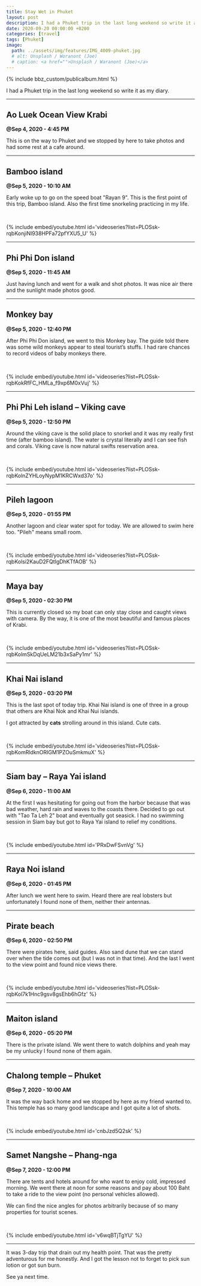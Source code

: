 ```yaml
---
title: Stay Wet in Phuket
layout: post
description: I had a Phuket trip in the last long weekend so write it as my diary.
date: 2020-09-20 00:00:00 +0200
categories: [travel]
tags: [Phuket]
image:
  path: ../assets/img/features/IMG_4009-phuket.jpg
  # alt: Unsplash / Woranont (Joe)
  # caption: <a href="">Unsplash / Waranont (Joe)</a>
---
```


{% include bbz_custom/publicalbum.html %}

I had a Phuket trip in the last long weekend so write it as my diary.

---

## Ao Luek Ocean View Krabi

**@Sep 4, 2020 - 4:45 PM**

This is on the way to Phuket and we stopped by here to take photos and had some rest at a cafe around.

<div class="pa-gallery-player-widget" style="width:100%; height:480px; display:none;" data-link="https://photos.app.goo.gl/8cULqc6ARFUoP1ZP8" data-title="Trip-202009-01-aoleuk" data-description="7 new photos added to shared album">
  <object data="https://lh3.googleusercontent.com/QRLUOZBZiHl7aLgOdxCifQ7qoorMGoKc-eUAKFNdQWFLQPJXlkqQqTQYUOT76_1EulkNEUbRJORckcw5g1i39wFAbdVpXbj5vtmUnLww7GnfZsk_2JgkTD6ClESmz1ftw1VRd7uHQw=w1920-h1080"></object>
  <object data="https://lh3.googleusercontent.com/ZKWo8dp9Ud6gcTjYc0AVZcQqXHXXOXhkOihrb6BTWY1biyGHgn9epAU1rpLgnUj59bujzaNVvwz-By5fjYdAtNrLpVALK6ixJbojXYT7YY4aYZ2jKN-5kxPbFj_OW6XDSRjuLRcPJg=w1920-h1080"></object>
  <object data="https://lh3.googleusercontent.com/IEW9ULjy-49NbKZAa-oFRZiGIdIWOrhiWnm9Ol9LovgCaLxPJUstmqzlrREtqm_YmhO3ie3k4SmHNv4_qUrZB53HZ7-Rj183-ZMMyWaDoZhRfOv44XdMJHza0bqAe9mzpm2vC39bhg=w1920-h1080"></object>
  <object data="https://lh3.googleusercontent.com/_GNlNDfmVpHTpHOoyGnQpbBrg2lGR38xu73lDSMg6mGSHLZr8wshDRc92SLQ5hCx8-SHliKjF4jXpfWCbEOfDQKdlAzQ1X2TL1HIYDIhNYPgD1T5jUxKYiXzpXIlHBbAPRKWXQAF-A=w1920-h1080"></object>
  <object data="https://lh3.googleusercontent.com/6dVMrK-I9YABoAN9CEv1fQrQgw8OKIuQwhiC34s93tgc7WrqhXNvoFFsyx4MpCXTiIgw4Z7yzyoZ6zXqY5KxeOOZ0X6KFkeYrBb1WFifqiCki_f-AKwkYvDqeyQF5KNxL3BPuSiVhg=w1920-h1080"></object>
  <object data="https://lh3.googleusercontent.com/xb3WOAIOwcNG9fV4b1BYUC7DkI1NuVpYKj1oafmlPxgyPG4NSRv8gIzBT5VYNLwp-uhoacHGevPOEA0k7KcfRvu2UxcatTg3EL_aF8O1uBWDrXrXrVWG4PcFVwuWlQ7MVKcH8S4B4Q=w1920-h1080"></object>
  <object data="https://lh3.googleusercontent.com/KyGJjBd4EK6dCeEDKlp902vuIs24mJ-0W7yn_1eoLtzrvRZHiMhpZWmBdS9Ws8Kly8LWsofZ1fcbc2ZjedaMRBrrgOfVAIcKGmYa_6E_041AdizNnv-3MtyJkobDHFyc2q7hy9U2Hw=w1920-h1080"></object>
</div>

---

## Bamboo island

**@Sep 5, 2020 - 10:10 AM**

Early woke up to go on the speed boat "Rayan 9". This is the first point of this trip, Bamboo island. Also the first time snorkeling practicing in my life.

<div class="pa-gallery-player-widget" style="width:100%; height:480px; display:none;" data-link="https://photos.app.goo.gl/1fma3YtHtqvcDSxs6" data-title="Trip-202009-02-bamboo" data-description="11 new photos added to shared album">
  <object data="https://lh3.googleusercontent.com/vvL-Rfq9xSuu_yZ8oVbnw8X57lmGW8WtVpf07ESpwq9y230q6iPr-keZPi7YfULRNtyRuq9_wqW1iy17L1RVRyD_YsIToq6sLA040FBdFPHQovqec59aShCtQQDIOxlF1Ha8-rhoFw=w1920-h1080"></object>
  <object data="https://lh3.googleusercontent.com/IQ8Fam0bz_HkEDCDU1rfnnY7h4W9EfpvksmPUI2fH-g6jqI0XZ1lTZ3Jdkj3bVX14NsU6wjiyVN457F7dm3vmjV2Izfa8v7PwJ0gcJ9IXtHUm4xjE_S5yRyT4H1wIt0-BopbhMjiEA=w1920-h1080"></object>
  <object data="https://lh3.googleusercontent.com/ZGZ7AwZeoxk7eBMG-6R88MDwE4TfOHZtGaL4wWUcQaUO7s0eLTDJpcYRRIbOjLPLOfRHl9kpXSM8U7bAGZGQ25kDF-FgzP2GCv3ttCfOsGc2fKTlA9LygxtTLJtB5i_kGCNxFTuW_Q=w1920-h1080"></object>
  <object data="https://lh3.googleusercontent.com/QAysejPZOXLuND9lu0gQof0vo7XCRX45i6zishlzkqQll7AHQR5J9-CedaNk9NdpjNuokZ-JixR1ktown_mCOZV37AJE0fKfy4ROZI4Ox9Fg6E2ePUSarbJrtQUw5GJTz8aAE4H2wg=w1920-h1080"></object>
  <object data="https://lh3.googleusercontent.com/9Rr78hdoZcDLLBr8Indm30206MNxhEXpkVPCeNWulL7H48aTDxC6OmWw25el5sbGhkbZvAFdFOaD3SOlLo46TygO8NCivdkcUabcqZuJqcmtyX1SRiAlH0WqayItWArpm4dCpw4dgw=w1920-h1080"></object>
  <object data="https://lh3.googleusercontent.com/LvrAg0m1FFaJtbDa8jbcUDRiiFYekjE9dbDyUCsT6M11pfg3fsORppeXBN1ruyskzW5syjB5zagyZyZzVWGaR06dxkmAD5D4Khy_of07c46N0T2LSvIOcylWCNQaZbdaNab6HU32gw=w1920-h1080"></object>
  <object data="https://lh3.googleusercontent.com/D3FyRNMVo0ZJWDb_IFITRjVyRmqWmS7bTAsm1xvYU4o7ZuS1vRB94hX8Sxlr9IB-ZKBAGgTHeLrVuNya-eEoqFWzCYakI2-4_fbBFauqo_KcJZQsaCimtKrnFdZbCJi4TO05HOVWuA=w1920-h1080"></object>
  <object data="https://lh3.googleusercontent.com/kWlIwpmoH6X62a_HGedFagFD1uSMsOEJUtvBzpb1_FMYE7ApcPj8inel-rM7tCr_phJi4MLMjW-OosznxiZYl-bCtMYLSrJH04ml4grNUhePN-vtW_ia95LRZVTsFj64vPa9uGO_dQ=w1920-h1080"></object>
  <object data="https://lh3.googleusercontent.com/YjQauDFxpNTSPwUZxoH1CTf30KIFG34eHOTeyInKw6gxBeK1FAcgf7VJv683qH5C7Pz9yaYR5nxU4M36yGpblsVcpBhmnsgufyOqgAbmei1SZIH6DsZB9ZqfQTWOTIEBWuCRv3IwJg=w1920-h1080"></object>
  <object data="https://lh3.googleusercontent.com/xGM14LH8dC8C2Cd8aH_Rl66ZRSfOsfmy__jHf3xFF4XJZ3DRv0h4uVDjDPB-4rtPhzeX-wJdfQKgkel1rrCOaluiQmpdKffXmTWgP76Z-eJYmDMnlVF9U1xZK5aDF2AtAO4YsJOdyg=w1920-h1080"></object>
  <object data="https://lh3.googleusercontent.com/Sx6i_fewBAsbS8dY7A0sTA_SDF9nVajBahjwde6QDvJx5hjkBFGSS72-DIJnILZP_Vl3qF76ruvn9b27o-21cqUp_kK7jP_DwtxY_-i31PR4aNPcLcOXaZTlLC_SSVxj7MDHCZUeuA=w1920-h1080"></object>
</div>

<br/>

{% include embed/youtube.html id='videoseries?list=PLOSsk-rqbKonjiNl938HPFa72pfYXU5_U' %}

---

## Phi Phi Don island

**@Sep 5, 2020 - 11:45 AM**

Just having lunch and went for a walk and shot photos. It was nice air there and the sunlight made photos good.

<div class="pa-gallery-player-widget" style="width:100%; height:480px; display:none;" data-link="https://photos.app.goo.gl/BxcbYVBhyiT2gZUg8" data-title="Trip-202009-03-phiphidon" data-description="7 new photos added to shared album">
  <object data="https://lh3.googleusercontent.com/c2_5eRwe8dEM-qgFmBFta41gp05vHwOQ2wPB5e-xt7JC6DjXXJ8lvcOYFZzJdpMi-wCSclC88rJoe1jDewP5WzL76G-jVpFsoDeN287Pp9s9vcRyldMpqKuoxvJmNpv6pgvudWcE0g=w1920-h1080"></object>
  <object data="https://lh3.googleusercontent.com/9SLtzuhAUM3vcc8hbEUameE87z9Hp24r9Ekq0o2NiJvAE-tepxlXUeOjoxQ4_ncu12HH9jHeq4D3vHqmOtkpra235WOrmLO7iUNmHAGuDuPF1WWQ6bx5hR44q8-52ItFmjpYp2UaHQ=w1920-h1080"></object>
  <object data="https://lh3.googleusercontent.com/nBQMQuuElJ17TL7BHtGwHRRCWRU5epfVHICctIlXA-Nusp4qor01M12C-ztZiUACN3WqsucLBddqQxuCS95aSkWML5J1_PHbVfKNXTWPPx-ft8DcOY_YxLlEGmb2E4Nsq_25cSMS5A=w1920-h1080"></object>
  <object data="https://lh3.googleusercontent.com/Z0AjuNF13XZ8KmDXVgGsSeqs9ZO6eNtR8SJwnRYijir236cV62DRbO8cjUROGZFcF0DuTiMmcQYpD9ASCZN_vFCS5w_dJ640MVUarNJEdaCI0u_1HeBmtsSDiNvRT-hq4D8G_eTctg=w1920-h1080"></object>
  <object data="https://lh3.googleusercontent.com/Ihb9VRBym8Mu9KEoKIVWqkBZTrMEevgS8NqE2L-178VwDhIXg4l0dE0zro5TKhU2mQ2GDOb1hONNakQ26k0bJGc0Us7mTJSoAwR0ZHtM09EtX-y83Z9Qpkn8c_4EdkrMdL3ipH5TQA=w1920-h1080"></object>
  <object data="https://lh3.googleusercontent.com/yazCjhpLDiyxfOxq7Al6hm4wTNgKno02f0HEul5ko1qps706Q-M55-Tdz-pkvbJhcGBJwmsxa4v0j1szp5rCW5nixatC4N9gsajXj3ORVE7WVOQ8s-D3gReofWor0eR4I6oZatH2uw=w1920-h1080"></object>
  <object data="https://lh3.googleusercontent.com/AyOqDHmiGMgrdQPEXg-FOuS1xYUHlCXfEgglPjlZ-0ZzdWqJ77eDS6gywDxYyHNMC5iBYB0iWE-_MVp6bFsuOh3G0-3HX6sOJYtAG2XSWYOqpCyPAgKNwYVVhdIEyQnPHjHqfDr7ZQ=w1920-h1080"></object>
</div>

---

## Monkey bay

**@Sep 5, 2020 - 12:40 PM**

After Phi Phi Don island, we went to this Monkey bay. The guide told there was some wild monkeys appear to steal tourist’s stuffs. I had rare chances to record videos of baby monkeys there.

<div class="pa-gallery-player-widget" style="width:100%; height:480px; display:none;" data-link="https://photos.app.goo.gl/BvXRfSTEg12UPv2x7" data-title="Trip-202009-04-monkey bay" data-description="New photo added to shared album">
  <object data="https://lh3.googleusercontent.com/oqdyzzJ7fL6lG6KLkC3dWSXMQ7hFZ2JnjLuNKv9zoc4EBj4H9YsVdZ-X2MGf1MMJYNPoL0zMV4ctCoBB3UtWbU-3kIzdMsrcyHU5zQBhnF4fhkRAx86aCiTtLzhhgC8bbaJ_JeXXgA=w1920-h1080"></object>
</div>

<br/>

{% include embed/youtube.html id='videoseries?list=PLOSsk-rqbKokRfFC_HMLa_f9xp6M0xVuj' %}

---

## Phi Phi Leh island – Viking cave

**@Sep 5, 2020 - 12:50 PM**

Around the viking cave is the solid place to snorkel and it was my really first time (after bamboo island). The water is crystal literally and I can see fish and corals.
Viking cave is now natural swifts reservation area.

<div class="pa-gallery-player-widget" style="width:100%; height:480px; display:none;" data-link="https://photos.app.goo.gl/yw9FYohcz6PGFitw9" data-title="Trip-202009-05-phiphileh" data-description="10 new photos added to shared album">
  <object data="https://lh3.googleusercontent.com/2gEbtt7T-XgAOf9OyoxeiCEPKbqbqrNizULSux0LA9bXmRy6BXgBCJes35kSizZBUQOqDPKNpj8XsofMo-nCEnrKn1aq2fqYUTBtq6NIFn09od6zc6t5H_CqVsz56ManLZx3aykbew=w1920-h1080"></object>
  <object data="https://lh3.googleusercontent.com/Hdp_vxZ0S2NZgcOEPx9eqmLmir9gnURzJ5pl9xN77TnwGDf_iDav2CpcvX0PXexOk-_0kXtiV0JMhX4VI8Jcxy0Jfm-uJLKNefy-eKi2tsXrVNYD3tKdMVVB-uLuiMZHD4JxE59jqw=w1920-h1080"></object>
  <object data="https://lh3.googleusercontent.com/8ep6ED1Z7VNf5Z09AB-oHL0zf301pLsYtjO-FquBXCRVPuGf96BPYMw6ojAugEE4mpPUYuv2MLLS1M76aTzpo7LRrPMwtE-zFqlbrB6GneFA_dOQ8HyZ-3iQIBjny7JInmKLZKDHog=w1920-h1080"></object>
  <object data="https://lh3.googleusercontent.com/7HcNbAcy3U3khNkHE9xp4YSh8xBo-_VVtdvUA5bj_Ip0TAQQ9rwPBRF-HYKBnt3aHXvPvAuUst5Zl5dYrdt6vcrvoErgaID0f1mLsHP44CDY3fSwg57jygUA6AxJcDRy4OxMink9Mg=w1920-h1080"></object>
  <object data="https://lh3.googleusercontent.com/MC0BPH0DrZZ0js9PrvT4-oi98jRfUyugiUbB6raKsZLrZdKhbqT3Ga_N4I8Eg6L3WKvazWX7DchiYFGXMSBOr6o-Hq-DWTBhTJeruo-zsZMSo9Y_TiVAIHHU4J6rfuES8AjsuW9BpA=w1920-h1080"></object>
  <object data="https://lh3.googleusercontent.com/mLlytpr4_-10vR26iuOi8cBWQY9shI-zEXU2e4M-cAo4n7odkql8t-bx7GKBzIPv5UAZ4wGhKHUfdILLOZIts68GpF3u-jeCG4FblsIDfXnTLkkenKrRJFxNHA7S832fjGvukQSzPA=w1920-h1080"></object>
  <object data="https://lh3.googleusercontent.com/ctbk0hlyxoyLrMMNzW0BbC_3D5vWX9NNDdOWmUukJRxlpkTw7qljwhSYycuZ_F5wDPrqjQojrs1Gsi2FmZO-uO1jJ8Yl3mZpjBFhCm09ja-YpHliDydiEZvCe1DasCbcf7zkU2qaaQ=w1920-h1080"></object>
  <object data="https://lh3.googleusercontent.com/XgZVml3LQr7Cezj2N-_wWXio8sjZItYGzxekwsukPT1vIwdeB58I4l9EG_GJqKMpeECv8S5myvSZAmVvdrKHlDiBNIAchMw6b4M30I5W_BHbuCEjfH8cYvZo6FtTCYkRvIG0SK8dpg=w1920-h1080"></object>
  <object data="https://lh3.googleusercontent.com/yapGVJbAfXDnenxkvTM3H48iGYqVSrXD03IehSuWkH1NnG149z8_JVwoLMfrKyNF0Gm687EvyhuJOSwLJQgrqHeiKE4YFHsvTLcTJ-SV66zSLeLSgI0-r2wJzHU_HGQXAW8WKWjt2w=w1920-h1080"></object>
  <object data="https://lh3.googleusercontent.com/62R5HnVUlp3TAQxNg0GEJ66bNZR-pBkirViVRZY2IYlJabzieUGxAuXunNTMlZty-PSjT-ssZYuXW7oLeGeuR0Zpmx5EEgj8F3NuA8z0pP6_vyH6xKMJsXYDqkMaiay7nQRzrIxb6A=w1920-h1080"></object>
</div>

<br/>

{% include embed/youtube.html id='videoseries?list=PLOSsk-rqbKolnZYHLoyNypM1KRCWxd37o' %}

---

## Pileh lagoon

**@Sep 5, 2020 - 01:55 PM**

Another lagoon and clear water spot for today. We are allowed to swim here too. "Pileh" means small room.

<div class="pa-gallery-player-widget" style="width:100%; height:480px; display:none;" data-link="https://photos.app.goo.gl/8bk1k2iLJ8kJMH5T7" data-title="Trip-202009-06-pileh lagoon" data-description="24 new photos added to shared album">
  <object data="https://lh3.googleusercontent.com/PDzAqeRM_rj1uYHw47b15Us1X_iSiocmbkYWRA6Cf6MWRa7mW6M2A4lvYCjGevanLBVnV8Hp1NjSTlPLO5HWvH3Mlh8kiPPDLO-bo1UG3Gy6MzwrWs-gilpnBCc8BbBKnQh7sFbVnw=w1920-h1080"></object>
  <object data="https://lh3.googleusercontent.com/hPwB2vWv9YID2_U6G0FuYzkgMUVHZsfjAQamdi-HifDG5RnTx0rji5AGicbeKEWfI7nMH5Gvi62Yq9RNqP16-LVMfPg1OWPqr7Pvzl0FDezlIRv3yFWJP0QH5mj43nTr2blLx2W5dQ=w1920-h1080"></object>
  <object data="https://lh3.googleusercontent.com/_RRdIm4YCvRDnCYE2SuYAVJQbkcR0ANV3B08oUf06H_PfESPgX3X3GZ-FOleyYU3thIWZetRHABkPj_1Iyi0lavw1Wod-Gheqf1Fc_qS-oZqRzOFMvPIZocmd_wpuSxbfvfo-_RkPA=w1920-h1080"></object>
  <object data="https://lh3.googleusercontent.com/kRaV9rkNjbjk2P2ErHma_wgMrri2NhCNPOjxrHZhSzzYqF0woWwgDRTTa6G64VXUAHMb4GEOH89Yfj64AT04BylQwUeUXSEQIE6AkA_6NSG6wf5IFejbpWARiEaoyKwl-L0HCL24YQ=w1920-h1080"></object>
  <object data="https://lh3.googleusercontent.com/x0gf2_EV_WD37DG1O2lia0Ag5yXB9n9HeKIJVVIJFxDZDJlD-nGFz4P1Y5fPyI3111dZQyvrtCge7bTM97oQuDDvUHjfL7n28Cq9XrC7ahipMjiof0Om1DjsQi6bg4nO-VSHzSETfA=w1920-h1080"></object>
  <object data="https://lh3.googleusercontent.com/x9-tx8HNSH2yYWml8DQOvlkhly_OxFozZRITEhtvW5yMS0SnfQ-2M_gi-snljo8KBlQPplD9TtXvPAGi9wXXElD4icm-K_sVD1l78XOOvs5PXNCYcjWGIufiMmYfcZZQjLF7ABO7Cw=w1920-h1080"></object>
  <object data="https://lh3.googleusercontent.com/0Mt4vy1_MZrSSJ6COpjRgitblb374p6NvckJ9ZzeLK6eEnIsuMnfB4E1ASOF55pQDngKxgBbFgLcbNwycGnrbJwPJ1EYXUWKXyzX0UHBwvercOQknlSCCVPuUhGumLCPu9nAKMhnOg=w1920-h1080"></object>
  <object data="https://lh3.googleusercontent.com/UiTRl3ao67Wz0P_tqi4VKltCcETBQ0yCfs0trZvfPmP3bTA7hda56-M1RtwSAV71V3XIe0uqdzstj6cBXE8qO8TwcFg-P10uQ8zYKY4SgtQUVd5BWPdBNipJ5IHBe36Cj4xJMvdM9g=w1920-h1080"></object>
  <object data="https://lh3.googleusercontent.com/HpwKuB3o6z796ieSfGDrAcYxmzIAPOIvOQuBFImF1ZvyxbbD0yXs01_OxHY5kZwtN_2IGLLLA71TIyiU0zIpkRfnY8ntEcaHG8RpUwMhmy1s-9f_4vj9AtLVMiF0pmeMnfxVol5aoQ=w1920-h1080"></object>
  <object data="https://lh3.googleusercontent.com/B0KGxU721T5ai1Y3riPDIRgQtm5VlhdX0INTSuOYae8zgNQHox-gFfV86yYzVgpIDvHlw2a4lKkFknLA_kgyK68_wjQZNwgD1Y3zkSDJAPG5eelt1uiObC6579Wj_7VKupdgLIncjQ=w1920-h1080"></object>
  <object data="https://lh3.googleusercontent.com/eaiq1xG1H0I6D3vDuUrrg0T2ew4JfxcTKk_NmGxC9gnP1e1dIkPMG68Eeesf0WXxUzWcZmyxgOQEy-Emi9BozAwW6PGzB17Kq2ayhej-dpB3fHPkV2sqMKXDaXyiplIT35UwTOIMWQ=w1920-h1080"></object>
  <object data="https://lh3.googleusercontent.com/kaYtnpIYTk1wFiFcVm-V9RRf5mtVl-f0Oz6DF7tM1cRvMl6SPNBu7WTjcsmDH1XZF6kGWp8bt5x5jV3bhyDcmRNQCw0xLMhkiAhpohYsc3eDvzyGP_7_sF9GRX_am3DzxZaJYJAniA=w1920-h1080"></object>
  <object data="https://lh3.googleusercontent.com/TQp5X747SWIlV4Q-42nn_6ATwDMMFb1DI0UXC39S9pj0tUlRoK6gfAuoloA3UObegdRqvxuXB6rkTqieYcg9LIY6iRuZ2GJ_w6UwYJK8gjtPLjqie24C3RdF9NcZl8T-FFYrRL6SnQ=w1920-h1080"></object>
  <object data="https://lh3.googleusercontent.com/o4hP4XkyA6qv24dRUS3tPl7e8TxUKxZC-04lRr3HdAm6zMAD4XtsT2Mofmdt6IhxiytiDjQRHRjnGeleT4CxM7o8LZHtR0lBqZqqh1V-Rr11dhq8iJWa9N6tcUm1bVfSxeI0OgTyIQ=w1920-h1080"></object>
  <object data="https://lh3.googleusercontent.com/AeOkVOPHCQKSZPMhH-kkhAxcljVJ7esfgQcP-Zw1Bvwva1MB5rcU9LKxF0d9bLBu4AAXC_3cVDny-rjHh5sYoRwOKGnAm0oBIYX6OA5Zs1csNAI4rYShHD_Fn-KEzBO3kD2sorqtSQ=w1920-h1080"></object>
  <object data="https://lh3.googleusercontent.com/dJyrVHDIJNZ4tCLd6w2ppJUF4YTJON3-GngYUB4WU0NBIYvo5k9b9SnRuV3natdJjc8PKS44mIJBnKadWVjeM0dt9QDIrFaVYUHECV7sLFugaIafRrPqCyoSzehOo_KUdMV03CtFlA=w1920-h1080"></object>
  <object data="https://lh3.googleusercontent.com/4SZ4XkbD2zXkza2F7JNimThaX13ClmfSguCKBisD1_EP-kOLlIO6hqq6mMQvIYWgHGum53iUM1WHwVYi0_NW5pLXwIfevlo9S47sBJYATj0W4P8jBYfDoTu0LzQVRtgOcyvYs8v3vA=w1920-h1080"></object>
  <object data="https://lh3.googleusercontent.com/_UidaPBXryFxvgLjcQKMcGguXvPGkZX3-LRcMRvSoKSYt9pxI-O--5O9Y0z-EQdlREYE7lTo6itQtSr54eujZ7JTtned1BVilZXcwga1ZMubEgOgztwYKSwrqYtvhwS9kpxyZ3lsRQ=w1920-h1080"></object>
  <object data="https://lh3.googleusercontent.com/auDTKpOjBTEmwk7wUijoxiETDDnmrksuly1z-nv78M6RCivHBh-k16Zl_eQ42huWfU1FsjF4C5lrGrMO5F1UygLE--6_wuuz4Idbc0nfVfiYF-fN5qkN0LMz7qCsg-YA_k04F9SGfw=w1920-h1080"></object>
  <object data="https://lh3.googleusercontent.com/8W-fZ37Eh0Hpu02eQCX40ybPtS6I71guIcX63T4DtetwYTY6fRcd7bSfDFMvCbzCLzFosgVZdR3AeokU-V9Z-TXlBwjot0mF4PiFUylYU4R8AcyeTz4qj2MtVP7JV-qpMghTG-0v4Q=w1920-h1080"></object>
  <object data="https://lh3.googleusercontent.com/g0qM5m5NsKijiVl_jWnLmrVUD0xj1Hazv1AkmzyHfoKP-R1kOyBSCQJCxvE6ih6Lt5l_a67M4MmLycTYmcMYnEk0GRDafxbyMR5nXO7OjJJN1brwuqKWaAc30fEtMVxvncifMYmD3w=w1920-h1080"></object>
  <object data="https://lh3.googleusercontent.com/KreaOqR91vD3E56FJTsu_cbFlFWW2YQWTS8QKIfw8JTXX0SWRVYv8lkG38H5751N-zGs6Us1R1A8ITgHwKXsnGS258j27jtFqrhWdNJ72KvMXrj5sZWWCk2bJE0AWa6LSOU3YZU_0g=w1920-h1080"></object>
  <object data="https://lh3.googleusercontent.com/IxPXxZIZ8amD-fvgGtOieEXyseeBUErElo3EyYU8jw84IHETZAR5wJc1lQjvGlFHqh-nyYw_cqDM3RCFj1f9H8efpHrMiKvySq6NgcTjPpFU7Cx_zhqy4XwkrbmMBtGZmTVI79tsPA=w1920-h1080"></object>
  <object data="https://lh3.googleusercontent.com/ebDZUI4xkCBJ3E9qGb9s7XagsckRlf3CryVMQDrKCEi8aefFqVM5rzHviB_QWrtNDT0XtHklclTgyhDpzq5_qnxfLzrXyyqWfPra1L90sVywQ-1ZNAg8lm4hquXBTFbsiFBm-EnUxw=w1920-h1080"></object>
</div>

<br/>

{% include embed/youtube.html id='videoseries?list=PLOSsk-rqbKolsi2KauD2FQtIgDhKTfAOB' %}

---

## Maya bay

**@Sep 5, 2020 - 02:30 PM**

This is currently closed so my boat can only stay close and caught views with camera. By the way, it is one of the most beautiful and famous places of Krabi.

<div class="pa-gallery-player-widget" style="width:100%; height:480px; display:none;" data-link="https://photos.app.goo.gl/P4Hiw7FcnY1UWEEf7" data-title="Trip-202009-07-maya bay" data-description="19 new photos added to shared album">
  <object data="https://lh3.googleusercontent.com/WgLky6ay1uwzgk3gEFWrIAt0S4b1QJjOCOvP_cUvKfKucxson8QZT53KZz3QSbfVWYvsujoGEfwLr8N6kdeDs3TwChJkfJcCJMJETAb-8fEToDI_58cuSmT25FAXWdlaMjR-jGDfyA=w1920-h1080"></object>
  <object data="https://lh3.googleusercontent.com/TM33FHWTGaEUYJ_IIer7DO6R09jHzd8ibKoPNQgXHtwsg5WodcgXqEkYk8aqI5r_TBzLm_6e4Yaogw0DYs1mLoeIrbRd0sw5Q0BwYkaTIczJoNTX3Ry9DmZrCKGYL-MVfASJbG3hBw=w1920-h1080"></object>
  <object data="https://lh3.googleusercontent.com/m0hFPlcBzY3H6nrY8iJ1qZU-4KOOzh0IOwlyEycE-MJKoqUOZ1R-ylUEFXDNikW5g-X_QLCr73GdNrjxJL3UVdleIf2y0KWgcIgdiKUSUvXJCAAuRUiHnBj3l6vWKZpoUrDuiFkYJQ=w1920-h1080"></object>
  <object data="https://lh3.googleusercontent.com/G6f62CpHGJ2JPgcsw6GnRa3n5BNXv8EUQJCIjch-fXWtlPSY5vg2YM7oDga5hZ-8OdXRZ0TZInQvApZDKCSH67ZN1r8CG6TUORs7xo_SKl1VyTyGlK7oQctaJAvoZ3ilrCHMfG1nlA=w1920-h1080"></object>
  <object data="https://lh3.googleusercontent.com/reDuNjIGj5CVyg9jVICEINct3XCiMujHLXtbxCcgwR47O8VvN5_bPrFKZ6QeFFqg4iTHXK8g_54SgWf-Mdz16yn-K6ze-wsQMOgzVxlklinZVQfl3-VoJnS01M9IB7IDDdyhaiY9sw=w1920-h1080"></object>
  <object data="https://lh3.googleusercontent.com/Wr4f84_eCBNOfJjH2pDTV4jvW2AtQ9pz5NCFFKwnv07jDhdn8kQ2xmh-s5s5JuFYf_ItNAjt_P35BINrobzFSDzfaDAbWJapC-aDX24IcYTgZ6sKPuoft4AULT9HkDiwvPNUEn9oVg=w1920-h1080"></object>
  <object data="https://lh3.googleusercontent.com/umkVIMCang6B-4W_wz0JRqzorZBcxe7BpkMhwp6WicSzLXI7S2oOwD1H4UgEOs-C4_5pyJP6IQfKMITU9N9xVFGqo7KwFc0xAPNadsx4sEOL8Nanse4OtWKW7oDZ2U8u799y5qCTzA=w1920-h1080"></object>
  <object data="https://lh3.googleusercontent.com/usog78ocbSmGYVg575CYFv2E1vnq6uTFQhgYchTrhoUs0Wsj2fx0BnExTFFVBvlFdEe6BDsM-OY2xRFgRXKmIetw01zprB_uFNplI4-FdId-uFnJ5WyBf37Vtq1v3U5nyq_EKj1lAg=w1920-h1080"></object>
  <object data="https://lh3.googleusercontent.com/s25CHUZqUvixKquCKr-al095CT0OKTkY5Yhj70R1w7jexqkoFC8YTJEJqV9r7ara9Da4ADoCs8HBnMdkdRiwL8a9E7twQUVc6POFKy9SVFlzWjk1zGbhOkPfYVAEHH3e5EPiY_FLOQ=w1920-h1080"></object>
  <object data="https://lh3.googleusercontent.com/Nygo1XEf7As_gfuWdcn6hrYRrceTdWp1e4MZRim-hHKFDkx6A0zse7Qx8QKfu_AjaAphOMGzSkWigpYtvigPWXoWk-3cmL7kjtuZvI15jHvJX7xpIzcd8cuQHPUbyLwWtjjE1tm_kw=w1920-h1080"></object>
  <object data="https://lh3.googleusercontent.com/HIkYoGhAXt5FuT9zbdI-ftX1YvnPVTQA61erAILLYY7BPKxHpN83Q8RQMQFLT_VLvzhNKMVLWFfM7wroSz7_gPlwbuGgLWKoyAgJ_PfUzoyEchW-35qv6rI_ztVH_x7CF8jigP7BqA=w1920-h1080"></object>
  <object data="https://lh3.googleusercontent.com/nUkkHYMVMBauXBSl_7VBXi4yl1KN598jqBnl0JjrQo0aaFGz1szHoJCBmensuC9nhAXq2PvybRkYmjszKsXihBLlLJqAwPpxITSQ9Pcx00RHpUwcP60xpWK6SAU-CXtRE4Bk5O41nA=w1920-h1080"></object>
  <object data="https://lh3.googleusercontent.com/gNwpVT7jZyuYxEQw-cQ7fiuTwPcKpw9KI9CfH9fQLgHLLqRc55U9VGQX6S8g46C49jjDnzAhh4JDfjkvpvAOd-_1gZGgy57dULmuhVq9HkYHCaWcMtn5auKePQFmvVRrq2YSkJDcNA=w1920-h1080"></object>
  <object data="https://lh3.googleusercontent.com/lhEXcQNRsTxmauHl1QVYafPkNH82kIBiXWpiFYT-UXWjfoZji6RFQ1T4lRaQtGIbGIbGhAdlQ-ZhWhzsfl4v0UdUemrNJY_RUMW5deKqreLwOo7vZ0pWV_SjtWnbqKAbmjPdDJjRiQ=w1920-h1080"></object>
  <object data="https://lh3.googleusercontent.com/jEK6XFd7wCsw-3eqYQ6eRfKd6E_oZFCp4GJiNP2ei_UDQKk8G7lagAE9j2rhdTOfUHEYvdvfnxLCmyL5CXTyMaOdDNTsjqiHVPViEpD-YuyJqrxwUdf2A1RCHBqoznR7jzoY2HXSaQ=w1920-h1080"></object>
  <object data="https://lh3.googleusercontent.com/pSayHu8njfTV1bRJoinoS9bOiQSai66KrnOPuxS_IQslOxcF9c_3v_QrKCARmC0NeQNzOqCEzfk3XoQ7E58JgC8lnWfsMU1gr_AgFj12ZOP5AHtfmmtKuqIsx0g27Q-kpRSOmXKG2A=w1920-h1080"></object>
  <object data="https://lh3.googleusercontent.com/6lxy9N_qQva1IbuborstAd3_yVWAOaiOosUbqjwOXo1Kc-e5oF58p05yrt2lYTmuaYigWMHhBkagjjuH_TrYA2vv0-VSkKp3BcaYDc0dRKs3IqUzNptd1bFOlD4HmQe2LXGdN0a4hQ=w1920-h1080"></object>
  <object data="https://lh3.googleusercontent.com/bYM2sVGQd7arAKqPwgYN4jwiuInQNcLXH0p__88wZZaSHB67wdg2GvXy0HN_6iLSonLUQmg3yi3u3CweUg-j_5c8F0ghE6LEErCBLhT--AQBVfwW3zLaxd-N6iBtpL9HOFN_x4XG_Q=w1920-h1080"></object>
  <object data="https://lh3.googleusercontent.com/MxF3iJHAktu2BuI7AflRp3VP_ublCaYgKeNlQbf27-2P16lOSorQ68hUskApxJdPMd5qboTwWyKQzT5QJp08lO3BugH2eeuPYV6IJOspHucfZZcwdAMxZ6jI0hCpYtrIUM1McHA4ZA=w1920-h1080"></object>
</div>

<br/>

{% include embed/youtube.html id='videoseries?list=PLOSsk-rqbKolmSkDqUeLM21b3xSaPy1mr' %}

---

## Khai Nai island

**@Sep 5, 2020 - 03:20 PM**

This is the last spot of today trip. Khai Nai island is one of three in a group that others are Khai Nok and Khai Nui islands.

I got attracted by **cats** strolling around in this island. Cute cats.

<div class="pa-gallery-player-widget" style="width:100%; height:480px; display:none;" data-link="https://photos.app.goo.gl/rAVxLsHjJtsiFnj88" data-title="Trip-202009-08-khai nai" data-description="26 new photos added to shared album">
  <object data="https://lh3.googleusercontent.com/f7GTCM81Sha09p1x6fhfOp9rmW2eSAFoKxsIgeBrHN9ZhC3ZPWYNoFuoc0z7OAejOWxvgUWhRgW9uVq3W2yVS5xBxYUX9PnkQJV1rTedJ_xkgPyklSZr9Dxt08gIxXk1XHV_1vLC6Q=w1920-h1080"></object>
  <object data="https://lh3.googleusercontent.com/5zA0LVNDI7y0fcnPqWRG4mTcNoNaBZYY67UxMa4YFPR0qqYOtNqZvNLmvVw160Midm0qjf_jbi2CSHRpXoRpOjjWg400dqMBl0Q2yGNOXrNNyxQYSvYCLCycZY5JzZXLeH_BnxSwZg=w1920-h1080"></object>
  <object data="https://lh3.googleusercontent.com/oZUeDJvdu8wNtlNtqJgEeM-Sb5TKrMHuF7s0EmzSIPvlrRnjx7uOO1_APAHqwVEg6RcZIGmzWtMyqgY4kw05AWIhBMs3qKTNJl1RVm5LWTqwKp_Pdhy_7rGIt2Lx8OsNUZcKpdgBhg=w1920-h1080"></object>
  <object data="https://lh3.googleusercontent.com/LHMP-z4UXVejzeqqq-90m4C3leEl5hdCMXaUZ_jIUxm7bEaIE5cMW9q0_Ofu483ZFVFhwdDBuXIDhe6e60NIAaiX0BXFlF0gwL4xcNUigLW8eRR1JyvmuZt1PBkEAdMtQM1rEvAcaA=w1920-h1080"></object>
  <object data="https://lh3.googleusercontent.com/r9XZCYcb3wWqrYG2fOeAEE0BIxrT24X0BnxlEvy9Gu0zwaAwzemnK1JYRbBeuL6VlvHtAo9FjVdlEVXAbbew7SkffEqkxKKkpo_MqbIoVAXOBe90dJpXZIgPNbTVGGZ2CLFA3q3EcQ=w1920-h1080"></object>
  <object data="https://lh3.googleusercontent.com/sTFLVVd0-jh-YJfXITNclzmYeQMhLhahRei6w6qQITkBj_opVuPb1zX4Y3NTxN8ovlKKhqwaotwkssMSzLw0hJC90FRTlkjp47ojVTyf2T3gYE64JJoPm4sIWdTkA5lAiIrUJD6V_Q=w1920-h1080"></object>
  <object data="https://lh3.googleusercontent.com/ToWInBaGYb7bnqshd2wX1xSaOn4nfKMX0wXjcsuVqKbrMx5v1BO_nhJfxv75htEbegzgsY0Gsv8V4nGDOpH5JycO7C5hl7D6RiQlc9Retbm14AIT-iWIBhRub3A4I-PUGvt3_6i0Ng=w1920-h1080"></object>
  <object data="https://lh3.googleusercontent.com/LqYUzsCluH3XBAlmQCHjJpwHTCpj2XKP3z3e0NUQgqaqWU-PPfhr95cdue7bA1wMD-DZiN0k1pxvsEEfBXaeEIbKCV97t9Xb2LZpGdKfg8WtLwD3GsxGGyIIrUNlCDb12jKbyDHNFQ=w1920-h1080"></object>
  <object data="https://lh3.googleusercontent.com/Z2nBMBOwCnkNuCzdsgROJsGniL8UJNxg48AVa9GTGmzj9dqsWPmxy6u7U0acuf5Hx0htZmUtYtdeahFq5uydjiIuLlDAgABaVumR1_aYdfrB6sjFQdT2o1AEpPojSAMzDBcxaHaI2A=w1920-h1080"></object>
  <object data="https://lh3.googleusercontent.com/ZVf-BEFI6mt6ycn-nvQ-U5vI3L8Vm7n6ko9t5KMPwklihFCoLjqGOP6R40_ILuSDXayuuDhxfmafNB9NcPjRayFeQZ4ncOzCr1HZRVPfYvPFBd72rx3pzKuHtbrue38FkHEpgvhuWQ=w1920-h1080"></object>
  <object data="https://lh3.googleusercontent.com/C4irU7yCWyLJTn2zlq8qUvJ_Xy-EIwywOV_92p4QmStcRxKydwGPXHdoll0CDQ5lO_S86kE7DKP18nueoUwmjgeOp7aHwLlksCULAZYIL5lv6k7W5nrkwESY_cs8IGTGjjw-kvqMFQ=w1920-h1080"></object>
  <object data="https://lh3.googleusercontent.com/Aq0Xm0nihFlkR-4mrSHkbR5YZB2nWc4TKlfNG3zH87b8prHLVsrg3Nz-sjvJslipEfJgsnMaZ8f-K9VBpMX0EJgad4bs8QA6Qdj45BOu6Obvz-9gHRoNp3VVjkFvZXo2JLuXpcVXaQ=w1920-h1080"></object>
  <object data="https://lh3.googleusercontent.com/7sxn8G6D9qRb56ig6T0QF-pUaDLgszlVRojfo5h5QRQw-RZ1vPpoAwN-C6YrrcnacND9WULAOiSZZWc7hXUlnr4cYRiO91C68OMB4y3L-2cXMGDBjQyhB0DfriJsX4zk0CEQXq8WZA=w1920-h1080"></object>
  <object data="https://lh3.googleusercontent.com/rp1PCNbTDmrraym-cF2JUeaW1exijXViIVaAb2aU0tWKE1RHk9yZqNQS8bhEEdrmg6149qF_C3FxOSQiwtjaN904vUCq3-qxWZQBJiDvYz8YPmfO5qwJ-BtjSTJWh8AR5mEdlAiUUw=w1920-h1080"></object>
  <object data="https://lh3.googleusercontent.com/riDyIjEQ4OHmMzN2JCl28WLBtlKRifIjSKdP-avs-fjbN39ks5H-DpXYlk-MXahR4XrcJunPAlsNylkpun5LOHc-Ya0PQvw-F2KRXoSXHy3UxTQY19QPOeDzBlFLrWRA7_Byq1_vbA=w1920-h1080"></object>
  <object data="https://lh3.googleusercontent.com/Fy1gG2fBXJFc0TXImQYbRPagSphu8VFrwFDAMyuxFj7IrKCjylRY9CHPumrhM4Tjy3BkVFmCA1QTXA1MdwT48yJfI3gkyXrsvQObH8vMMQi6HqgKMz_gfE9p5wHZuAekVU2tNAQ5dg=w1920-h1080"></object>
  <object data="https://lh3.googleusercontent.com/sFNis_926564h0-eei7AXEGE288oOt5EsquwFyw1dPrq81bNozyMv4gOrDWSnKdKXei5EW46gfLbKe1A5NE23zU1CMyemqCZ8nvjh-jDDzH3vgGBMYJqffiKsxzEJ6KjG3U6tno7_A=w1920-h1080"></object>
  <object data="https://lh3.googleusercontent.com/AD_W7q7YkRv0HW_VK-KviQMpXlFs6Y8uBMGB-qkDVZPkWeWxR8K3B7jFuLxhVmYEGkFmdyt1L3dXxKQaXE0KQtNkRZ-G11E-O_px87hb697Jsj5ORKOy-Wnt226bxvaNCFcY2FvKvg=w1920-h1080"></object>
  <object data="https://lh3.googleusercontent.com/Y-p9TaXan60k4EWb7-Muw9N7w5AMP4XAlKFwCCAs6B9qktmctJ0HNTBU5xy5fIm2Gg3ceT98A242xNa8uwfnVgLRQwel1yyAVdh-nqqLNejUfSXtoV2isO8Hg1ARiSxgWaTlIK4SKA=w1920-h1080"></object>
  <object data="https://lh3.googleusercontent.com/GMLACUxglLT5_u5uvoP11RcQcx15olQcYql6zYWmiTkX3mbvcBkZB2hPEVlUCDtXhIMIdPOOkAg45mXHN0M7HsY6M2UZiAtXWv6uBWujSBhnYSsR_xkXyd0k4XnMb3LZV4FUTDPQRA=w1920-h1080"></object>
  <object data="https://lh3.googleusercontent.com/r_j1YCFw6sqST0uZVJ2jPmSSFho3PiyTnTyF0WqnZqsszsgqetzexmRMNvb9esRyWqrYKnThLn4FWA4hCtF35kiJJ317npgQriro_sPpK5wzljGI1O8bDTyAef5ITu13CQuDX8Xeaw=w1920-h1080"></object>
  <object data="https://lh3.googleusercontent.com/wfWyjdRGTVKevHi3vygPbMCbVoGliQvtmepCiMSIoY2WYzOrJIgEPERJbJsS4DBc-rHr5q8Nui8ib4Xt3Mhx3Cnd63MxmmsY9wkAeWyP_vl8RkdDSyoLwRSzyKzaANxh5-6zEZSAgg=w1920-h1080"></object>
  <object data="https://lh3.googleusercontent.com/nZqidPnIPZVQ7FTbUc8Nd6uiUAaJWHdjJzRNTaycC6m_IsdQTUMsByu3Z6W46v-dbQtFV4WBnnA3ZJbkmKVobrkMLkQeTqDk4x_eLaeDJAwpVwhtkBpNJNDYYiVwO5BK3S7yhRwgqg=w1920-h1080"></object>
  <object data="https://lh3.googleusercontent.com/rKtB_0M077CbBmKy_0Wvro6hmZMvc--GDEKTBM171ItVUVjDiNOt1VgtD1Ci5ebkAUj0KkGeKcD5dfDjvVcbJmzbfIl00yb5AF0g2vNUftBfSj2LxpSatfmocFHbN8cJLRH6yk2WWQ=w1920-h1080"></object>
  <object data="https://lh3.googleusercontent.com/qovSbkWyuUsRRmVNJJWbpZM3kuJ3owM1Z8mfbO8c2STbq2oZKcTobiihVZgtHHut0z6TMzut6qhiThw8Fi_nJSvI_fcWqbryttbgaJzInILG387_Aj92H5daWdepAWSGEI9r3ksRkg=w1920-h1080"></object>
  <object data="https://lh3.googleusercontent.com/YrqOYUMjUMPIKf141UBkw5kLWC8gWCtmxN34M3noLZsEHyOXxIURshMWXehOtZQcvRr0blcBAIIDYp3utMGKvfKtYzjUF1NnttpYEXUwYYjpgVYD5xz4qkt3JaNCFb3as7aWqxQdJw=w1920-h1080"></object>
</div>

<br/>

{% include embed/youtube.html id='videoseries?list=PLOSsk-rqbKomRldknORIGM1PZOuSmkmuX' %}

---

## Siam bay – Raya Yai island

**@Sep 6, 2020 - 11:00 AM**

At the first I was hesitating for going out from the harbor because that was bad weather, hard rain and waves to the coasts there. Decided to go out with "Tao Ta Leh 2" boat and eventually got seasick. I had no swimming session in Siam bay but got to Raya Yai island to relief my conditions.

<div class="pa-gallery-player-widget" style="width:100%; height:480px; display:none;" data-link="https://photos.app.goo.gl/43c9gb34mJ9uHaXD9" data-title="Trip-202009-09-raya yai - siam bay" data-description="9 new photos added to shared album">
  <object data="https://lh3.googleusercontent.com/AgULk6Fle-VtH8k6ECC3XZplqU6wyBPOQdnHGIJAqeXmBkIE0xS71fJ3w6otAUNOmIazaAMLpQwithOXHNGd7tR1IKozFcbm_Hg0UpHC-TNiL6iWqEtG9hxrBHOAWTg0iAbzUVxwCg=w1920-h1080"></object>
  <object data="https://lh3.googleusercontent.com/0nIazDY3Sxx2F5LFLXlbp6B8uchgnEiOVo8C2-yqqnSVXM43YR7-lCfv5n2DQW391heRaM1eHc77-xE3vUybvIFGCKtUm9ChzLH09DqrtYhRPd9Bto9eXMq1PLdiH75wOJkqqrohsg=w1920-h1080"></object>
  <object data="https://lh3.googleusercontent.com/KRl9rZaoAdlMOcsuBpisnT49ZXUG9kTuCcNWAAYH54gZUyvEc3hCU5GnKDPVytJUcXw46jSoP3cg_vM2kVemqc4zVWA6MtdLY89u0NX9H6q9_QyzOZj7zRaae53ZMWiLRUFCcPfh2g=w1920-h1080"></object>
  <object data="https://lh3.googleusercontent.com/QxKmghssXhM0Ts__Pspp3B4OCqUtXvv8utRs-1j8ac6PeBjgHU-TKO0MzRNS7dwnzSXUsa_bhS8sxddlhWCnbZWPSlYQsHY6b5hxwwmrGGcS_fpEI3cmXj5lJzS7OBnDfk2wbjkkqw=w1920-h1080"></object>
  <object data="https://lh3.googleusercontent.com/J1txPJbEH3dql9H_eQ0wMYzFABnB6fhA9AeuZBNBw6NZ8UrtFBJPuvPO7c8oXB9Bcg30zIPTkjIgnauePHZGTrEpC3UnWoopXuZ58wBDsOU34XSDzpXaSgt2OMs2ENbenjVEngZcdQ=w1920-h1080"></object>
  <object data="https://lh3.googleusercontent.com/josdn2PpMtaIMAAD6i625eRgN8okOJS-na3w3WyVBIqAjlMxLqcGv5rs9pJMkphw2b66SGdeDx3dIUOuFrnA5AuTNN-_Z-0uxrSXBncmnm75U3z4tdcV6IHLFJ7Ud6Mtp8x1OK70Iw=w1920-h1080"></object>
  <object data="https://lh3.googleusercontent.com/lnqfH2Il5AlFxauLCEHalowiVWNFRRPpflno_N6qXfTj51KrTBLotKMkj2UbB8HPbShOVkEucqWM11KMq1LyQh_8prboG_WMVtUeQWMdD0uZPx0gw45vF2Xyj-qgbVzyUr3H-UCJfA=w1920-h1080"></object>
  <object data="https://lh3.googleusercontent.com/83kzwTM8P06hEmqpjstmwEasI6S_nPv0zW3mIPREeFrHoDc2rBq3uLMrRTuIdESlaYWsFQl80LXjLx-vVvg8pzkB3kOP-LXql7kbL1EbR0Y_Jr_Jf325JKLmIrn6AsLS47u7bd5RPA=w1920-h1080"></object>
  <object data="https://lh3.googleusercontent.com/yMB-zuzerI3ml4U_kFZjLCtuYQP2QDkJ0RvZbMiO7DKP7pse33aK9hbQ_rVG8rWatFqNgYGoZzrM4hHAExiYBtkrKqblbPykG3CEb-XhH319P6KWEKtGAfrIoNmyO2jCLmNH8KXgcQ=w1920-h1080"></object>
</div>

<br/>

{% include embed/youtube.html id='PRxDwFSvnVg' %}

---

## Raya Noi island

**@Sep 6, 2020 - 01:45 PM**

After lunch we went here to swim. Heard there are real lobsters but unfortunately I found none of them, neither their antennas.

<div class="pa-gallery-player-widget" style="width:100%; height:480px; display:none;" data-link="https://photos.app.goo.gl/dHuGpgeMVyNQyZkb9" data-title="Trip-202009-10-raya noi" data-description="4 new photos added to shared album">
  <object data="https://lh3.googleusercontent.com/la17vcNRXrvXxn6aJCHdOtQnCxUacbj-s9H2VwohrwpFFDsX9-B9NJufcooOzc_u09jlKr0s0xXTvE5wYgQJ3uiryGwogSFq2XPFB14Zj5jlJHHXoOnD1G-995jw4QMSL7DUi9DkmA=w1920-h1080"></object>
  <object data="https://lh3.googleusercontent.com/YQf2m-p27wxCARfL8xBFMDIH-UC-PwtpfxWUcbswDg0sUcFAlPJEM0urpfFdzDXd9qugyNFj4gv4Yfr2eGx6yqTe7vmYI-ye1zaNW928Oxj16Z77DeDREsfTy60Auga3MSTvMtow7g=w1920-h1080"></object>
  <object data="https://lh3.googleusercontent.com/EKzCBc_qdxuoP5A7tgyA13p4dxGf5jERRa6Flzat6rC7JjWVepS-CxjXx3f4dMiXOe7vnPTpwxCPKUe1RZ9JF-Q0vRPuFZYykvO7O5f7Rk3_-KyQjWEO45yL3m9EA4lDCVKMs2-ILg=w1920-h1080"></object>
  <object data="https://lh3.googleusercontent.com/_UeBdKbdo26287GVy9z6ttBAkNT0bhrZBCYSUUPBKRYT1lfcDGkClngPpj2Yl9b5ucKug21W5EKHXV1RBzqNUFlIr8-xauKBtwJpshqxr3QVupKifBpfIKGQDk5oFEf4MN1rtxDn_A=w1920-h1080"></object>
</div>

---

## Pirate beach

**@Sep 6, 2020 - 02:50 PM**

There were pirates here, said guides. Also sand dune that we can stand over when the tide comes out (but I was not in that time). And the last I went to the view point and found nice views there.

<div class="pa-gallery-player-widget" style="width:100%; height:480px; display:none;" data-link="https://photos.app.goo.gl/r7Jdy1vKRoK31Coo8" data-title="Trip-202009-11-pirate beach" data-description="4 new photos added to shared album">
  <object data="https://lh3.googleusercontent.com/oC0Lzd9YNxT23VVpvoHspAtXBfuYlCotcy34Zq6R5F4CR6XlPALMtjm3_GNDiOq0v-vPP3jKbMeZY4pFMLVeXWfQrJtlNXY5R6LWxAMiw2_3jTILggwoxlPjrfOqi_7uzj97JvUUyQ=w1920-h1080"></object>
  <object data="https://lh3.googleusercontent.com/DcLQQGl5vd46DC7xiagJkcOO0EMYGP9WvDqvqu01AfomP0UrO_7yA48YzfSdSM6NK78pG-CgNDAMmTv7ZU_8z3sv12pTbhf9Vwa9hObmbTz4cZBX96XCicdyfnmqeTZqA2wj64cADg=w1920-h1080"></object>
  <object data="https://lh3.googleusercontent.com/dxnra6MyWYf2qHwDnh8Ir9IAT1xV7bBXwA7ozAi3DfMpAQOsqKcbrcAyRhB0dmyG_Gq7m5NkNQ3Qi3I7r9wWclNzqcwRUKvNDEGs38c8JQiZVjHN7eCwG2mydVQpI6EK-ZhrI3raUg=w1920-h1080"></object>
  <object data="https://lh3.googleusercontent.com/Beb7XP2ldEAHyOeNwOJkiDwbc3IvARoLX4K6wWzJYZTQPaPLhiDFp8bF-kmjZnAyIzAbeUC-cHSpuKByrtQmtKyAHQZSdrYg6yayu-DO3cr-ALguk6gvHii0c7KKfAtzTIu6JBW5Fg=w1920-h1080"></object>
</div>

<br/>

{% include embed/youtube.html id='videoseries?list=PLOSsk-rqbKol7k1Hnc9gsv8gsEhb6hGfz' %}

---

## Maiton island

**@Sep 6, 2020 - 05:20 PM**

There is the private island. We went there to watch dolphins and yeah may be my unlucky I found none of them again.

<div class="pa-gallery-player-widget" style="width:100%; height:480px; display:none;" data-link="https://photos.app.goo.gl/HrQ9DnBAcaRw56fM9" data-title="Trip-202009-12-maiton island" data-description="2 new photos added to shared album">
  <object data="https://lh3.googleusercontent.com/d_UTd8SORi7-HOZRQ3Ysmadnocf_2xC3YEQG8WMXDbF6ewyOVDKHuVog58MdRO8WRTgBA_B8GKgXzZSj8K6Ie7suoR_yTax6iexQCPnlNorMcqHThG_HFpucTxFYydVtV-4YEZuHnw=w1920-h1080"></object>
  <object data="https://lh3.googleusercontent.com/YRDYnP4y0T4w_IYZWSC2PRT-nJD-dZI1XMlXJvahX68bQSkKItjudTSQpQ2fdyIO0kYGnlmGv6OFWvNkPb-4ZlTK4aCb6iKA3Nm2N8BJYW2XLu7ogjfK0LZfUpad-0SwROOQSrjo-Q=w1920-h1080"></object>
</div>

---

## Chalong temple – Phuket

**@Sep 7, 2020 - 10:00 AM**

It was the way back home and we stopped by here as my friend wanted to. This temple has so many good landscape and I got quite a lot of shots.

<div class="pa-gallery-player-widget" style="width:100%; height:480px; display:none;" data-link="https://photos.app.goo.gl/3SQ5TFZdKrMPgZQF9" data-title="Trip-202009-13-chalong temple" data-description="19 new photos added to shared album">
  <object data="https://lh3.googleusercontent.com/p1uHzimQtSSI8K3TlOHjKOAGns5uJpm3ol0EUp_UK7pyqU9WLORqQx-nAcj6KrvDkCzfzDHVvi2GmhwWDATY_EUI9S77abVtReI950G_xsvL97Um33Cb4QdfDNB0A3_TbUzAYJUp6w=w1920-h1080"></object>
  <object data="https://lh3.googleusercontent.com/8sBRfZKwAWToeSCPXOMM-aCg0CGDZ6atmK5Rgo9jYXF56t_Th7CZ_fSo1N5aPIDMuW0ES0JSTuccReUx9oT2-KePsbL_GcKty9QA_lf_a2lNg9bdsaJ30MUV8MPl5S83XR2Xl8v7Eg=w1920-h1080"></object>
  <object data="https://lh3.googleusercontent.com/Xd5aNgWkvwLkxI-DaJKap5XBza_UBZYbvNoiQwiOxGYTkKMQQ3rItCW0XIpwRVwKoJF4fjTOt-N6qV0Dofi64XH8Sofl3tSTP7elBny_XPtsOgwv2wWkuRcqJ3oQL5QHbQ_hgOnKbg=w1920-h1080"></object>
  <object data="https://lh3.googleusercontent.com/xV2LOWtrd2TrVcS-OdfFy62RZyw7u46Xz56g3ZaZaKD_LCyZQL6A2PerMNfC6V4Dz5kPGp-ef4TH01XJtfYics4Qu-ni_ZT2xqcgi9kp_XuWFnSCdYK4FjlcYA2ehvTz4WySE5pRZw=w1920-h1080"></object>
  <object data="https://lh3.googleusercontent.com/P_hJ61bghaSBAftiOKAInE7nCu8-l68feZiru5_sXvSo2LcBkJcyiKCe-m1y3u9cBXtVdWpRlHDCRFS4Exg0KS7D544rbtW5G2xPvsQ8suI-JRKuppNjcjQsOL3uz0MfzfvHsHvb4Q=w1920-h1080"></object>
  <object data="https://lh3.googleusercontent.com/JnB8q8vvI7olrI3yJ1gIY55G7MqwYDL9CHXgs4GjgIyEyN__Hs_IcesT7Jxc6w6pfCNa-bSh7CEgupzAtZKaoMQBE1OrP7kLFRaJdGtggRHMoiUGmH_IBmv4yx_B8zuKMcf2ImBQqg=w1920-h1080"></object>
  <object data="https://lh3.googleusercontent.com/HTlTW_YYbI_fOQTDp1KY3NMRS_eBmOuYpPS9R2xOIo6u314kzHGuLjD93fg6KWrLh5-6-MarAzalensGexR3f759m-K0jH74i-zT-na75u3Y8B221R4HUlKN7xudZPl82cTIlCjUDg=w1920-h1080"></object>
  <object data="https://lh3.googleusercontent.com/ISDMb7Vxnb1rJWelLJkc7kHkDpFL6mLn9L41Z9ZiVuLR-w1QbFMTl3Tu7Rd7eDcg1ZUhB2u7QGczbMOJAJgCFcdhBIkOaUn8utflMqWh6yrSGNkPbhzhQMTiw6vejBzAobMCOMLO2w=w1920-h1080"></object>
  <object data="https://lh3.googleusercontent.com/JivwPPInN5i7V_uELdKdf40g3aldJSjqXuZbhCBcZfgaW5MUm9UsV84YAVwzZlN6mIrmGeEtEecJN04IclEup9z1N7aTr3j9EfeljYESxPDcEJahTKOE6UMRPTVxLABg-3Rk4CMyOw=w1920-h1080"></object>
  <object data="https://lh3.googleusercontent.com/4EMCnvhjXEoKOuTVuzKvCVRkfBLF10FuAel0BoBT0MLpsqcgTx1SCYoSvy-5dq2O7bxxqatn9xXGnPGeREXMNKnKPpKmCxWDjfQ9XoMsBrRbwp4IeA4UTr187Fb74Rt7OTxljDw3AQ=w1920-h1080"></object>
  <object data="https://lh3.googleusercontent.com/HhZlsso9xffh7hEHgW4tfY9DD504Z-z-xkac1fmXfsI6Q_3k7ADbNV0uiMPwwGLSoIR1eucspF22jSHJ0qx3wSK_-4xwmQkWXeNhL2HSozsGv-5NJ0Kz0fmJ7L70bFUP0l3XbOnZ4g=w1920-h1080"></object>
  <object data="https://lh3.googleusercontent.com/-4-1mklXiimZLFjLKutt4LmV7iOMCdy1nMkJakO9V4JMVJKCyqvTMWQBKlcJpTdOtpy9cAqqvmkM_xGqODZD5fGVILaH8JvJOmYn1P0gItoLK_deWGp7lI0fX3E8cRXMQpouviimHA=w1920-h1080"></object>
  <object data="https://lh3.googleusercontent.com/Iq6tCdLdOgI4SHH0YiNxDD7FYJ3wJRA5KDhKYt_NxbSvYkKz59nnFijOOxm6nVxrVzbdPbadV8VYQxp-ppWY3WUQKPHi95ewJI62SLgP9D_oDvgVJK4H8kQb8tt9EM9BEFWIdBnwgg=w1920-h1080"></object>
  <object data="https://lh3.googleusercontent.com/GC-T-EmBDgxBlnF5qh8IhLv8uq3EW9ENETfJm3n10A3u4bPoOStGMYWQdrN7Jt1D6uvGNtcE7Iq9k0RWLDbjti149Av-65SJmdMk5q3UDE5xNWQdjcvpX3imlquY6hsgk8OX99KqQA=w1920-h1080"></object>
  <object data="https://lh3.googleusercontent.com/ThAB0OmScjqNhW9yVSVTEXlJE7YSootBadeZdqyaMyv3Hhy0awrl_dVBp6DUvAsUr0ZYBlzypCO0RUkfXtkqhNo2au1kFgV_CwyGxEWbsszlsyjJYfBo3ZoSizmhVJq-aI6MpH8iHA=w1920-h1080"></object>
  <object data="https://lh3.googleusercontent.com/nWU42JFPm9IWNXEKJyGJFMsGUR3gBpkJQM83FpXPEWY7Zs6moTlcXm7oycjM1Xw906WzjLxqvI4azW4JkQAzfKP_HUK441w6be-8hPcV0t0US153SVn99R3Momkv0hJhR3-D4zpI7Q=w1920-h1080"></object>
  <object data="https://lh3.googleusercontent.com/bXsqgv-SXSniwb9U-Oi-01_NHe04jXAAQ0SZj1T0DrZWQa0nt9E-mfOtZgX5PGuO_TI0tjS7S3GdwSCdzGRMMdwktnOpev_xU5bLowWe-TKhkhr2z6IGcG8l5YkV_2yw0fePVx2Bnw=w1920-h1080"></object>
  <object data="https://lh3.googleusercontent.com/rFKI1G0aLDZaFymCVqC3PLzTHa01ChWcEoF_FVYX5Ij4Fo2j8rTkOB1I54MN5t5YVLQpSBqv7n1mvF5NVbKfivOtMIH6troD98zdtT3gkdcILS75o2XLZtIgYuychi2B44c4tgji0Q=w1920-h1080"></object>
  <object data="https://lh3.googleusercontent.com/I4zzRXu1oShOjGtHxqbzUZhvbS-bZGSJBo7nTN_yeS-6rLAEdY4VC9XyfMH7XVO78cIcxW-cLw-ienc_xiAEiQpxX0AZ-XA-YMR_Th1oPp1SDstrlN-6eYqOF1rbfli4LoDA_OjHYg=w1920-h1080"></object>
</div>

<br/>

{% include embed/youtube.html id='cnbJzd5Q2sk' %}

---

## Samet Nangshe – Phang-nga

**@Sep 7, 2020 - 12:00 PM**

There are tents and hotels around for who want to enjoy cold, impressed morning. We went there at noon for some reasons and pay about 100 Baht to take a ride to the view point (no personal vehicles allowed).

We can find the nice angles for photos arbitrarily because of so many properties for tourist scenes.

<div class="pa-gallery-player-widget" style="width:100%; height:480px; display:none;" data-link="https://photos.app.goo.gl/gqVHdvkWmy6e3nCm6" data-title="Trip-202009-14-samednangche" data-description="18 new photos added to shared album">
  <object data="https://lh3.googleusercontent.com/JMHfNd9QB6bWsrrTG0cF6lcSKln1cKAJkDRaBEo6uINmf17ZFyqRk5O4BfyOXsn0alRxR4o-KCsVRD8V7rmUfRAqGXUM3zbnYw5UEW2VuxlpV1k10jDG9BhCGOBoPpLEZ9IGM9wFXw=w1920-h1080"></object>
  <object data="https://lh3.googleusercontent.com/xoGpWWFE6o4hSkhh4OFdGhUHVcYWCXASxbDSUVBH9sMsKUsFb1ogiP0deGaHeY9gFvbzEhtOLbKglngMrtM6R0nIzHE3QubOtRy4CClolQviJTc8I-p4_8IMFaxZ6cbzQqsOs66UeA=w1920-h1080"></object>
  <object data="https://lh3.googleusercontent.com/12Kxh8XtggyormAypqlbzP8yZZLMT81CwursqqP8ap_FofqD9RxKltdazq3lO1sqHXdyBQSmheViX03vIddAtAZUKLZLeSg1ayYKiHdljow4GKNuv2U9Eayy5f3TIQrXdXEZ0cFVgw=w1920-h1080"></object>
  <object data="https://lh3.googleusercontent.com/evEbKXxBQtMjgAiXXQAyExzbELMf3ZUtkgXr3dopCg2vPu9Pl-ky8dirFlLtKPxUsKhEVTy3w3jKfXL9oVZkGrFoO5FX_v8bhXAZhyY36DhvzX84E2CIs80D62GhLaUipu5vmKCboQ=w1920-h1080"></object>
  <object data="https://lh3.googleusercontent.com/f4NK6HHsOOmpGPILVhssymdB1eQKp-G8yMRCdmg_X2dVWog7emEiWt-BSU6RebtRXaOKhnARixB03vObGD8lU83DjT2FUlit6vrt_pyrJhS9Exl9cXOVxUQxACHGJwbG-NHDLLRn_g=w1920-h1080"></object>
  <object data="https://lh3.googleusercontent.com/e4JEWd91OWs1Q24hlS7RRhCV32g6t-WFmxdD2owDo7i2R4P8cS1TIOg7pJEpYa06Kx3bTKEbKPuwkvZZH8V6R22BfULCiKdnKlQ_PPtwO1rvWieX5KlrHc5qWX-6qV9n889iHfq1dw=w1920-h1080"></object>
  <object data="https://lh3.googleusercontent.com/uaUJ-bPpyX2xAuiZ6aJmvEVPpNnd7SiH7E5A2F6StnwKmZedWWAcQVqFMXICTpmiseKdQslma9_1uD5Y_1stS0eiNGI4za3nx6HrDF_8OCZkrxxTJinhlkuMf5-niD6CNCjOqC0z0w=w1920-h1080"></object>
  <object data="https://lh3.googleusercontent.com/CnNYPCITHbStpEX7BAmvtk1g78zZdr6kuzEZIgxv30fXUZG_TU972tBkneBeShjHw1uLO0j3yZfG4EKQ_nLvkpE71LTV-MJDNM8v2vZBm8aCZo886xcrGeo8fzvmR0Vr0URjRoSvRQ=w1920-h1080"></object>
  <object data="https://lh3.googleusercontent.com/QnGSZTQPd16SYK5AJS5zbJceuadUigK01_V6kcIr9Jj5F3TWnCfYUNuRXGnyQep3dom0tz4GK7Nmxmf5obIAGkPjsSK8oPlv99A59hY00EcAqytQGrv4Jo6Zs59qraO1esg7t64dDg=w1920-h1080"></object>
  <object data="https://lh3.googleusercontent.com/940H6LCyQjx37NGsOwh9vMuaLwDsuUm5qHmtyqbq6AtdJdbZofg-u7A0-j0_6wC_9JlWwtRLRt3ZisNmHWje0MOB8bwbqt7qEEjBYw72pG2mEEhQqGJhNnuWMe4mu2qwlqBbrVvfKA=w1920-h1080"></object>
  <object data="https://lh3.googleusercontent.com/DcFWaJ_z2CGZoOYyRZ82zE4iwk1amqJlYFvjrRpeJkfLXsI6gc5YqeSpFH5qFsB52ttL9zLVKUEQMPxTiBZgv65kbTk8vXm-kg4fpDB2W12ZUEwmolMQu1j69J0fAQinLacdJy3mIg=w1920-h1080"></object>
  <object data="https://lh3.googleusercontent.com/4qft8I3nK43-iwuMG1WObgp1usF-_6cJIN27WkIOA2NJ7JrmXcGaYbpsDiuE4etcVFKQV9tB1aQbrPTos_evQ8reHKriH6Oj_SOW3K2kFzvxxeKK1LUulsiSVa_w8iEMqSuSJ9fNmQ=w1920-h1080"></object>
  <object data="https://lh3.googleusercontent.com/Asmo3fLs2cHqjFqAX4gIH3k6hoa9RNM52AIs21vVuTllCXzhPJ8QFAE6xdq_anB1wmK5v0NG5wbpAfl6kSDTcnEIzHyjD1rHJY28MnZ0Z1wiNe6zy96xShPGSMTanf29dz3n8bwKhg=w1920-h1080"></object>
  <object data="https://lh3.googleusercontent.com/35rxvpILAYxGio4o3Pz-TVZAK_PzH-Bz7Mm-4FigUjDBEzuviNGqUSMRikzr9xDUg9zTyxp4To44q_gBGM7iTQuKnk5WHbRUW5LrJhjdJqKar6a0_r-hlz-dSgp8q9hbfbwtRQjpNg=w1920-h1080"></object>
  <object data="https://lh3.googleusercontent.com/Q6-atKuMGzb1rBoRLsVBNWftTW5N3WgWD0INvi_Ih8PrWZo7xp3Xv0FTzmM50vvTb_dMJ0WVGBLxpe6M_8sFxDLcgtKFhJ7gVavVAyYTjTPZP07MFsqRGwhT8qk0NId84gPZlDiAxA=w1920-h1080"></object>
  <object data="https://lh3.googleusercontent.com/CHPiyfVpaCMsc6N59Q1NNStU7Wlko2mU9yDpYrqzgHnSSSCUqtkdhmoVvdMtcP-Cao2oUo6uot4HMrcxkpRlD5D7idoC894XbBf_RcW7msRe2Kom6fm5y9Im8NF5std6Nsnix4fXdw=w1920-h1080"></object>
  <object data="https://lh3.googleusercontent.com/RU1bjUEyPt6fL2ysrmkR1fMxvpcokWeL-uPCQgM5iP9F_IytFYtpQVT-FYuAgBatusrxg6yXDr7t5fYODnHlpIxB26DNp1yTesH2r7FGmVZ10vjfPDgEAQBKM5EzSe-R4qFMUpVKEA=w1920-h1080"></object>
  <object data="https://lh3.googleusercontent.com/N1UvrlPpig249qU538EZY5H1Hg_s11MI048badPL-Q9zKzUCOMGFX_pEVaMJsHxlsVoD75x6jb-n2KS_h2crAMNnTf_tHtzon3pdL2K-Giqs6MzRYXfqu-6YqgNGWTdQALGb7Dnccg=w1920-h1080"></object>
</div>

<br/>

{% include embed/youtube.html id='v6wqBTjTgYU' %}

---

It was 3-day trip that drain out my health point. That was the pretty adventurous for me honestly. And I got the lesson not to forget to pick sun lotion or got sun burn.

See ya next time.
